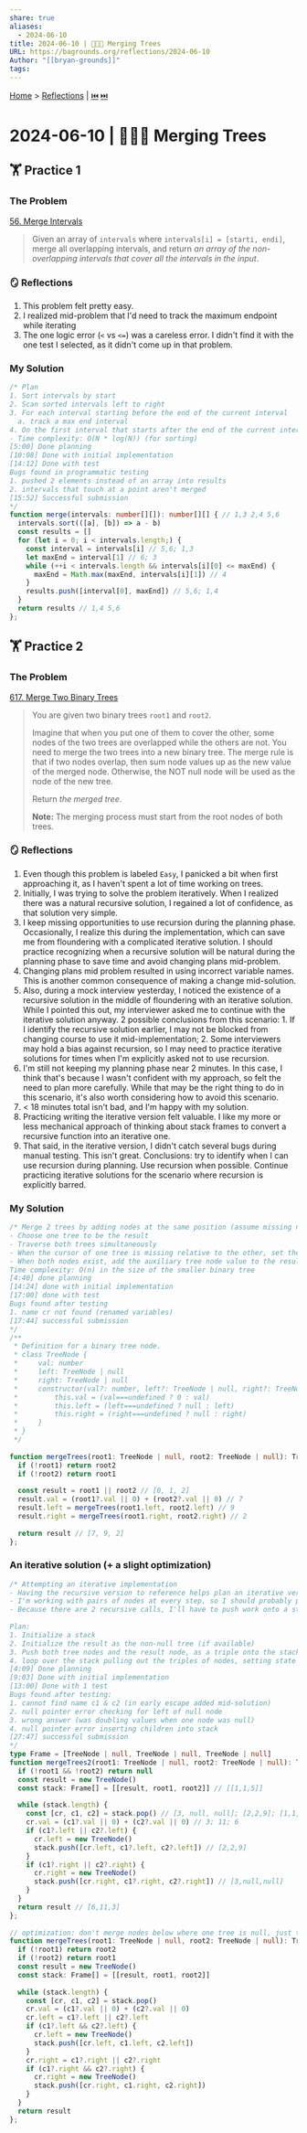 ```yaml
---
share: true
aliases:
  - 2024-06-10
title: 2024-06-10 | 🌳➕🌳 Merging Trees
URL: https://bagrounds.org/reflections/2024-06-10
Author: "[[bryan-grounds]]"
tags: 
---
```

[Home](../index.md) > [Reflections](./index.md) | [⏮️](./2024-06-09.md) [⏭️](./2024-06-11.md)  
# 2024-06-10 | 🌳➕🌳 Merging Trees  
## 🏋 Practice 1  
### The Problem  
[56. Merge Intervals](https://leetcode.com/problems/merge-intervals)  
> Given an array of `intervals` where `intervals[i] = [starti, endi]`, merge all overlapping intervals, and return _an array of the non-overlapping intervals that cover all the intervals in the input_.  
  
### 🪞 Reflections  
1. This problem felt pretty easy.  
2. I realized mid-problem that I'd need to track the maximum endpoint while iterating  
3. The one logic error (`<` vs `<=`) was a careless error. I didn't find it with the one test I selected, as it didn't come up in that problem.  
  
### My Solution  
```ts  
/* Plan  
1. Sort intervals by start  
2. Scan sorted intervals left to right  
3. For each interval starting before the end of the current interval  
  a. track a max end interval  
4. On the first interval that starts after the end of the current interval, push the previous interval into the results  
- Time complexity: O(N * log(N)) (for sorting)  
[5:00] Done planning  
[10:08] Done with initial implementation  
[14:12] Done with test  
Bugs found in programmatic testing  
1. pushed 2 elements instead of an array into results  
2. intervals that touch at a point aren't merged  
[15:52] Successful submission  
*/  
function merge(intervals: number[][]): number[][] { // 1,3 2,4 5,6  
  intervals.sort(([a], [b]) => a - b)  
  const results = []  
  for (let i = 0; i < intervals.length;) {  
    const interval = intervals[i] // 5,6; 1,3  
    let maxEnd = interval[1] // 6; 3  
    while (++i < intervals.length && intervals[i][0] <= maxEnd) {  
      maxEnd = Math.max(maxEnd, intervals[i][1]) // 4  
    }  
    results.push([interval[0], maxEnd]) // 5,6; 1,4  
  }  
  return results // 1,4 5,6  
};  
```  
  
## 🏋️ Practice 2  
### The Problem  
[617. Merge Two Binary Trees](https://leetcode.com/problems/merge-two-binary-trees)  
> You are given two binary trees `root1` and `root2`.  
>  
> Imagine that when you put one of them to cover the other, some nodes of the two trees are overlapped while the others are not. You need to merge the two trees into a new binary tree. The merge rule is that if two nodes overlap, then sum node values up as the new value of the merged node. Otherwise, the NOT null node will be used as the node of the new tree.  
>  
> Return _the merged tree_.  
>  
> **Note:** The merging process must start from the root nodes of both trees.  
  
### 🪞 Reflections  
1. Even though this problem is labeled `Easy`, I panicked a bit when first approaching it, as I haven't spent a lot of time working on trees.  
2. Initially, I was trying to solve the problem iteratively. When I realized there was a natural recursive solution, I regained a lot of confidence, as that solution very simple.  
3. I keep missing opportunities to use recursion during the planning phase. Occasionally, I realize this during the implementation, which can save me from floundering with a complicated iterative solution. I should practice recognizing when a recursive solution will be natural during the planning phase to save time and avoid changing plans mid-problem.  
4. Changing plans mid problem resulted in using incorrect variable names. This is another common consequence of making a change mid-solution.  
5. Also, during a mock interview yesterday, I noticed the existence of a recursive solution in the middle of floundering with an iterative solution. While I pointed this out, my interviewer asked me to continue with the iterative solution anyway. 2 possible conclusions from this scenario: 1. If I identify the recursive solution earlier, I may not be blocked from changing course to use it mid-implementation; 2. Some interviewers may hold a bias against recursion, so I may need to practice iterative solutions for times when I'm explicitly asked not to use recursion.  
6. I'm still not keeping my planning phase near 2 minutes. In this case, I think that's because I wasn't confident with my approach, so felt the need to plan more carefully. While that may be the right thing to do in this scenario, it's also worth considering how to avoid this scenario.  
7. < 18 minutes total isn't bad, and I'm happy with my solution.  
8. Practicing writing the iterative version felt valuable. I like my more or less mechanical approach of thinking about stack frames to convert a recursive function into an iterative one.  
9. That said, in the iterative version, I didn't catch several bugs during manual testing. This isn't great. Conclusions: try to identify when I can use recursion during planning. Use recursion when possible. Continue practicing iterative solutions for the scenario where recursion is explicitly barred.  
  
### My Solution  
```ts  
/* Merge 2 trees by adding nodes at the same position (assume missing nodes are zero)  
- Choose one tree to be the result  
- Traverse both trees simultaneously  
- When the cursor of one tree is missing relative to the other, set the node from the other tree and don't traverse it further  
- When both nodes exist, add the auxiliary tree node value to the result tree node value  
Time complexity: O(n) in the size of the smaller binary tree  
[4:40] done planning  
[14:24] done with initial implementation  
[17:00] done with test  
Bugs found after testing  
1. name cr not found (renamed variables)  
[17:44] successful submission  
*/  
/**  
 * Definition for a binary tree node.  
 * class TreeNode {  
 *     val: number  
 *     left: TreeNode | null  
 *     right: TreeNode | null  
 *     constructor(val?: number, left?: TreeNode | null, right?: TreeNode | null) {  
 *         this.val = (val===undefined ? 0 : val)  
 *         this.left = (left===undefined ? null : left)  
 *         this.right = (right===undefined ? null : right)  
 *     }  
 * }  
 */  
  
function mergeTrees(root1: TreeNode | null, root2: TreeNode | null): TreeNode | null { // [0, 1, 2] [7, 8]  
  if (!root1) return root2  
  if (!root2) return root1  
  
  const result = root1 || root2 // [0, 1, 2]  
  result.val = (root1?.val || 0) + (root2?.val || 0) // 7  
  result.left = mergeTrees(root1.left, root2.left) // 9  
  result.right = mergeTrees(root1.right, root2.right) // 2  
  
  return result // [7, 9, 2]  
};  
```  
  
### An iterative solution (+ a slight optimization)  
```ts  
/* Attempting an iterative implementation  
- Having the recursive version to reference helps plan an iterative version  
- I'm working with pairs of nodes at every step, so I should probably push pairs of nodes onto a stack  
- Because there are 2 recursive calls, I'll have to push work onto a stack because I can't follow both recursive calls simultaneously  
  
Plan:  
1. Initialize a stack  
2. Initialize the result as the non-null tree (if available)  
3. Push both tree nodes and the result node, as a triple onto the stack  
4. loop over the stack pulling out the triples of nodes, setting state on the result, and pushing left & right triples back onto the stack when they're not both null  
[4:09] Done planning  
[9:03] Done with initial implementation  
[13:00] Done with 1 test  
Bugs found after testing:  
1. cannot find name c1 & c2 (in early escape added mid-solution)  
2. null pointer error checking for left of null node  
3. wrong answer (was doubling values when one node was null)  
4. null pointer error inserting children into stack  
[27:47] successful submission  
*/  
type Frame = [TreeNode | null, TreeNode | null, TreeNode | null]  
function mergeTrees2(root1: TreeNode | null, root2: TreeNode | null): TreeNode | null { // 1,2,3 5,9  
  if (!root1 && !root2) return null  
  const result = new TreeNode()  
  const stack: Frame[] = [[result, root1, root2]] // [[1,1,5]]  
  
  while (stack.length) {  
    const [cr, c1, c2] = stack.pop() // [3, null, null]; [2,2,9]; [1,1,5]  
    cr.val = (c1?.val || 0) + (c2?.val || 0) // 3; 11; 6  
    if (c1?.left || c2?.left) {  
      cr.left = new TreeNode()  
      stack.push([cr.left, c1?.left, c2?.left]) // [2,2,9]  
    }  
    if (c1?.right || c2?.right) {  
      cr.right = new TreeNode()  
      stack.push([cr.right, c1?.right, c2?.right]) // [3,null,null]  
    }  
  }  
  return result // [6,11,3]  
};  
  
// optimization: don't merge nodes below where one tree is null, just take the non-null sub-tree  
function mergeTrees(root1: TreeNode | null, root2: TreeNode | null): TreeNode | null {  
  if (!root1) return root2  
  if (!root2) return root1  
  const result = new TreeNode()  
  const stack: Frame[] = [[result, root1, root2]]  
  
  while (stack.length) {  
    const [cr, c1, c2] = stack.pop()  
    cr.val = (c1?.val || 0) + (c2?.val || 0)  
    cr.left = c1?.left || c2?.left  
    if (c1?.left && c2?.left) {  
      cr.left = new TreeNode()  
      stack.push([cr.left, c1.left, c2.left])  
    }  
    cr.right = c1?.right || c2?.right  
    if (c1?.right && c2?.right) {  
      cr.right = new TreeNode()  
      stack.push([cr.right, c1.right, c2.right])  
    }  
  }  
  return result  
};  
```  
